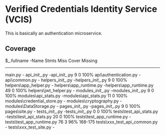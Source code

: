 # Verified Credentials Identity Service (VCIS)

This is basically an authentication microservice.

## Coverage

$_.fullname                    -Name                        Stmts   Miss  Cover   Missing
-----------                    ----------------------------------------------------------
main.py                        -
api\__init__.py                -api\__init__.py                 9      0   100%
api\authentication.py          -
api\common.py                  -
helpers\__init__.py            -helpers\__init__.py             9      0   100%
helpers\app_helper.py          -
helpers\app_runtime.py         -helpers\app_runtime.py         49      0   100%
helpers\jwt_helper.py          -
modules\__init__.py            -modules\__init__.py             9      0   100%
modules\api_stats.py           -modules\api_stats.py           11      0   100%
modules\credential_store.py    -
modules\cryptography.py        -
modules\DataStorage.py         -
pages\__init__.py              -pages\__init__.py               9      0   100%
pages\site.py                  -
tests\__init__.py              -tests\__init__.py               0      0   100%
tests\test_api_stats.py        -tests\test_api_stats.py        20      0   100%
tests\test_app_runtime.py      -tests\test_app_runtime.py      76      3    96%   168-175
tests\xxx_test_api_common.py   -
tests\xxx_test_site.py         -